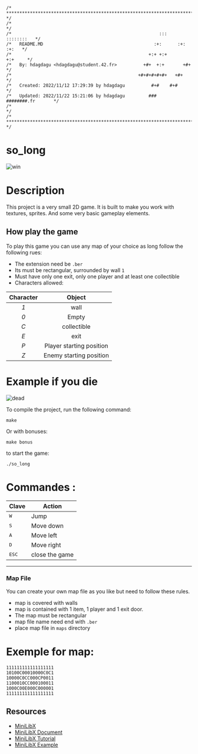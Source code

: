
```
/* ************************************************************************** */
/*                                                                            */
/*                                                        :::      ::::::::   */
/*   README.MD                                          :+:      :+:    :+:   */
/*                                                    +:+ +:+         +:+     */
/*   By: hdagdagu <hdagdagu@student.42.fr>          +#+  +:+       +#+        */
/*                                                +#+#+#+#+#+   +#+           */
/*   Created: 2022/11/12 17:29:39 by hdagdagu          #+#    #+#             */
/*   Updated: 2022/11/22 15:21:06 by hdagdagu         ###   ########.fr       */
/*                                                                            */
/* ************************************************************************** */

```


# so_long


![win](https://user-images.githubusercontent.com/54211553/203583331-3abb7ceb-5417-4cd9-a735-c36b41831ce9.gif)



# Description
This project is a very small 2D game. It is built to make you work with textures, sprites. And some very basic gameplay elements.

## How play the game
To play this game you can use any map of your choice as long follow the following rues:

* The extension need be `.ber`
* Its must be rectangular, surrounded by wall `1`
* Must have only one exit, only one player and at least one collectible
* Characters allowed:

|  Character  |          Object          |
|:-----------:|:------------------------:|
|     *1*     | wall                     |
|     *0*     | Empty                    |
|     *C*     | collectible              |
|     *E*     | exit                     |
|     *P*     | Player starting position |
|     *Z*     | Enemy starting position  |


# Example if you die

![dead](https://user-images.githubusercontent.com/54211553/203583384-f59673dd-bb5d-44db-897b-4047d1d9f847.gif)

To compile the project, run the following command:

``make``

Or with bonuses:

``make bonus``

to start the game:

``./so_long``

# Commandes :

| Clave | Action |
|---|---|
| <kbd>W</kbd>| Jump |
| <kbd>S</kbd>| Move down |
| <kbd>A</kbd>| Move left |
| <kbd>D</kbd>| Move right |
| <kbd>ESC</kbd>| close the game |
---

### Map File
You can create your own map file as you like but need to follow these rules.
- map is covered with walls
- map is contained with 1 item, 1 player and 1 exit door.
- The map must be rectangular
- map file name need end with `.ber`
- place map file in `maps` directory

# Exemple for map:

```
111111111111111111
10100C00010000C0C1
10000C0CC000CP0011
1100010CC000100011
1000C00E000C000001
111111111111111111
```
## Resources
- [MiniLibX]
- [MiniLibX Document]
- [MiniLibX Tutorial]
- [MiniLibX Example]


[MiniLibX]: https://github.com/42Paris/minilibx-linux
[MiniLibX Document]: https://harm-smits.github.io/42docs/libs/minilibx/introduction.html
[MiniLibX Tutorial]: https://aurelienbrabant.fr/blog/pixel-drawing-with-the-minilibx
[MiniLibX Example]: https://github.com/terry-yes/mlx_example
